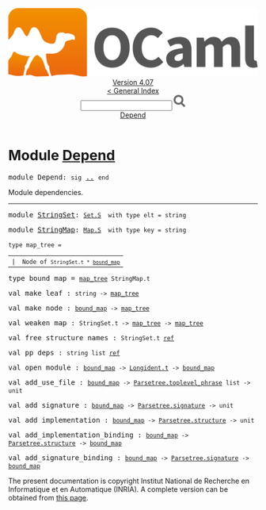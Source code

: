 <!-- ((! set title API !)) ((! set documentation !)) ((! set api !)) ((! set nobreadcrumb !)) -->
<div class="api"><header><nav class="toc brand"><a class="brand" href="https://ocaml.org/"><img src="colour-logo-gray.svg" class="svg" alt="OCaml"></a></nav><nav class="toc"><div class="toc_version"><a href="/docs" id="version-select">Version 4.07</a></div><a href="index.html">&lt; General Index</a><div class="api_search"><input type="text" name="apisearch" id="api_search" oninput="mySearch(false);" onkeypress="this.oninput();" onclick="this.oninput();" onpaste="this.oninput();">
<img src="search_icon.svg" alt="Search" class="svg" onclick="mySearch(false)"></div>
<div id="search_results"></div><div class="toc_title"><a href="#top">Depend</a></div><ul></ul></nav></header>

<h1>Module <a href="type_Depend.html">Depend</a></h1>

<pre><span id="MODULEDepend"><span class="keyword">module</span> Depend</span>: <code class="code"><span class="keyword">sig</span></code> <a href="Depend.html">..</a> <code class="code"><span class="keyword">end</span></code></pre><div class="info module top">
<div class="info-desc">
<p>Module dependencies.</p>
</div>
</div>
<hr width="100%">

<pre><span id="MODULEStringSet"><span class="keyword">module</span> <a href="Depend.StringSet.html">StringSet</a></span>: <code class="type"><a href="Set.S.html">Set.S</a></code><code class="type">  with type elt = string</code></pre>
<pre><span id="MODULEStringMap"><span class="keyword">module</span> <a href="Depend.StringMap.html">StringMap</a></span>: <code class="type"><a href="Map.S.html">Map.S</a></code><code class="type">  with type key = string</code></pre>
<pre><code><span id="TYPEmap_tree"><span class="keyword">type</span> <code class="type"></code>map_tree</span> = </code></pre><table class="typetable">
<tbody><tr>
<td align="left" valign="top">
<code><span class="keyword">|</span></code></td>
<td align="left" valign="top">
<code><span id="TYPEELTmap_tree.Node"><span class="constructor">Node</span></span> <span class="keyword">of</span> <code class="type">StringSet.t * <a href="Depend.html#TYPEbound_map">bound_map</a></code></code></td>

</tr></tbody></table>



<pre><span id="TYPEbound_map"><span class="keyword">type</span> <code class="type"></code>bound_map</span> = <code class="type"><a href="Depend.html#TYPEmap_tree">map_tree</a> StringMap.t</code> </pre>


<pre><span id="VALmake_leaf"><span class="keyword">val</span> make_leaf</span> : <code class="type">string -&gt; <a href="Depend.html#TYPEmap_tree">map_tree</a></code></pre>
<pre><span id="VALmake_node"><span class="keyword">val</span> make_node</span> : <code class="type"><a href="Depend.html#TYPEbound_map">bound_map</a> -&gt; <a href="Depend.html#TYPEmap_tree">map_tree</a></code></pre>
<pre><span id="VALweaken_map"><span class="keyword">val</span> weaken_map</span> : <code class="type">StringSet.t -&gt; <a href="Depend.html#TYPEmap_tree">map_tree</a> -&gt; <a href="Depend.html#TYPEmap_tree">map_tree</a></code></pre>
<pre><span id="VALfree_structure_names"><span class="keyword">val</span> free_structure_names</span> : <code class="type">StringSet.t <a href="Pervasives.html#TYPEref">ref</a></code></pre>
<pre><span id="VALpp_deps"><span class="keyword">val</span> pp_deps</span> : <code class="type">string list <a href="Pervasives.html#TYPEref">ref</a></code></pre>
<pre><span id="VALopen_module"><span class="keyword">val</span> open_module</span> : <code class="type"><a href="Depend.html#TYPEbound_map">bound_map</a> -&gt; <a href="Longident.html#TYPEt">Longident.t</a> -&gt; <a href="Depend.html#TYPEbound_map">bound_map</a></code></pre>
<pre><span id="VALadd_use_file"><span class="keyword">val</span> add_use_file</span> : <code class="type"><a href="Depend.html#TYPEbound_map">bound_map</a> -&gt; <a href="Parsetree.html#TYPEtoplevel_phrase">Parsetree.toplevel_phrase</a> list -&gt; unit</code></pre>
<pre><span id="VALadd_signature"><span class="keyword">val</span> add_signature</span> : <code class="type"><a href="Depend.html#TYPEbound_map">bound_map</a> -&gt; <a href="Parsetree.html#TYPEsignature">Parsetree.signature</a> -&gt; unit</code></pre>
<pre><span id="VALadd_implementation"><span class="keyword">val</span> add_implementation</span> : <code class="type"><a href="Depend.html#TYPEbound_map">bound_map</a> -&gt; <a href="Parsetree.html#TYPEstructure">Parsetree.structure</a> -&gt; unit</code></pre>
<pre><span id="VALadd_implementation_binding"><span class="keyword">val</span> add_implementation_binding</span> : <code class="type"><a href="Depend.html#TYPEbound_map">bound_map</a> -&gt; <a href="Parsetree.html#TYPEstructure">Parsetree.structure</a> -&gt; <a href="Depend.html#TYPEbound_map">bound_map</a></code></pre>
<pre><span id="VALadd_signature_binding"><span class="keyword">val</span> add_signature_binding</span> : <code class="type"><a href="Depend.html#TYPEbound_map">bound_map</a> -&gt; <a href="Parsetree.html#TYPEsignature">Parsetree.signature</a> -&gt; <a href="Depend.html#TYPEbound_map">bound_map</a></code></pre>
<div class="copyright">The present documentation is copyright Institut National de Recherche en Informatique et en Automatique (INRIA). A complete version can be obtained from <a href="http://caml.inria.fr/pub/docs/manual-ocaml/">this page</a>.</div></div>